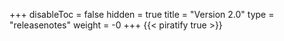 +++
disableToc = false
hidden = true
title = "Version 2.0"
type = "releasenotes"
weight = -0
+++
{{< piratify true >}}
